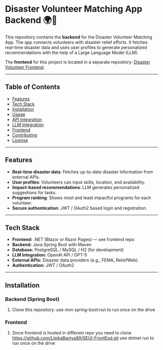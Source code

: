 # Disaster Volunteer Matching App Backend 🌍🤝

This repository contains the **backend** for the Disaster Volunteer Matching App. The app connects volunteers with disaster relief efforts. It fetches real-time disaster data and uses user profiles to generate personalized recommendations with the help of a Large Language Model (LLM).

The **frontend** for this project is located in a separate repository: [Disaster Volunteer Frontend](https://github.com/yourusername/disaster-volunteer-frontend).

---

## Table of Contents
- [Features](#features)
- [Tech Stack](#tech-stack)
- [Installation](#installation)
- [Usage](#usage)
- [API Integration](#api-integration)
- [LLM Integration](#llm-integration)
- [Frontend](#frontend)
- [Contributing](#contributing)
- [License](#license)

---

## Features
- **Real-time disaster data**: Fetches up-to-date disaster information from external APIs.
- **User profiles**: Volunteers can input skills, location, and availability.
- **Impact-based recommendations**: LLM generates personalized suggestions for tasks.
- **Program ranking**: Shows most and least impactful programs for each volunteer.
- **Secure authentication**: JWT / OAuth2 based login and registration.

---

## Tech Stack
- **Frontend:** .NET (Blazor or Razor Pages) — see frontend repo
- **Backend:** Java Spring Boot with Maven
- **Database:** PostgreSQL / MySQL / H2 (for development)
- **LLM Integration:** OpenAI API / GPT-5
- **External APIs:** Disaster data providers (e.g., FEMA, ReliefWeb)
- **Authentication:** JWT / OAuth2

---

## Installation

### Backend (Spring Boot)
1. Clone this repository:
use  mvn spring-boot:run to run once on the drive

### Frontend
1. Since frontend is hosted in different repo you need to clone https://github.com/LipikaBaniya89/SEUI-FrontEnd.git
use dotnet run to run once on the drive

